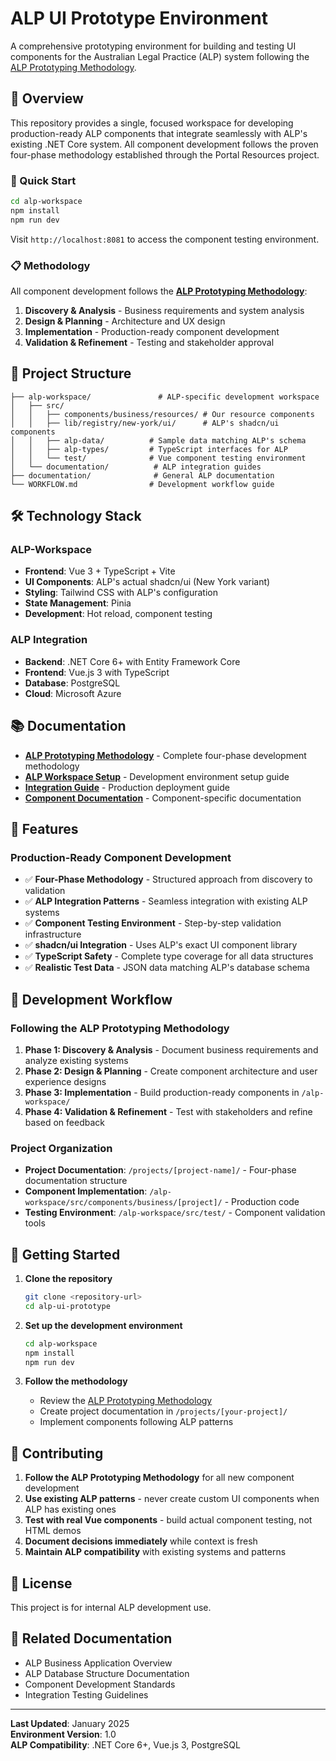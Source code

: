 # ALP UI Prototype Environment

A comprehensive prototyping environment for building and testing UI components for the Australian Legal Practice (ALP) system following the [ALP Prototyping Methodology](./ALP_PROTOTYPING_METHODOLOGY.md).

## 🎯 Overview

This repository provides a single, focused workspace for developing production-ready ALP components that integrate seamlessly with ALP's existing .NET Core system. All component development follows the proven four-phase methodology established through the Portal Resources project.

### 🚀 Quick Start

```bash
cd alp-workspace
npm install
npm run dev
```

Visit `http://localhost:8081` to access the component testing environment.

### 📋 Methodology

All component development follows the **[ALP Prototyping Methodology](./ALP_PROTOTYPING_METHODOLOGY.md)**:
1. **Discovery & Analysis** - Business requirements and system analysis
2. **Design & Planning** - Architecture and UX design
3. **Implementation** - Production-ready component development
4. **Validation & Refinement** - Testing and stakeholder approval

## 📁 Project Structure

```
├── alp-workspace/               # ALP-specific development workspace
│   ├── src/
│   │   ├── components/business/resources/ # Our resource components
│   │   ├── lib/registry/new-york/ui/      # ALP's shadcn/ui components  
│   │   ├── alp-data/          # Sample data matching ALP's schema
│   │   ├── alp-types/         # TypeScript interfaces for ALP
│   │   └── test/              # Vue component testing environment
│   └── documentation/          # ALP integration guides
├── documentation/              # General ALP documentation
└── WORKFLOW.md                # Development workflow guide
```

## 🛠️ Technology Stack

### ALP-Workspace 
- **Frontend**: Vue 3 + TypeScript + Vite
- **UI Components**: ALP's actual shadcn/ui (New York variant)
- **Styling**: Tailwind CSS with ALP's configuration
- **State Management**: Pinia
- **Development**: Hot reload, component testing

### ALP Integration
- **Backend**: .NET Core 6+ with Entity Framework Core
- **Frontend**: Vue.js 3 with TypeScript
- **Database**: PostgreSQL
- **Cloud**: Microsoft Azure

## 📚 Documentation

- **[ALP Prototyping Methodology](./ALP_PROTOTYPING_METHODOLOGY.md)** - Complete four-phase development methodology
- **[ALP Workspace Setup](./alp-workspace/SETUP.md)** - Development environment setup guide
- **[Integration Guide](./alp-workspace/documentation/integration-guide.md)** - Production deployment guide
- **[Component Documentation](./alp-workspace/src/components/business/)** - Component-specific documentation

## 🎨 Features

### Production-Ready Component Development
- ✅ **Four-Phase Methodology** - Structured approach from discovery to validation
- ✅ **ALP Integration Patterns** - Seamless integration with existing ALP systems
- ✅ **Component Testing Environment** - Step-by-step validation infrastructure
- ✅ **shadcn/ui Integration** - Uses ALP's exact UI component library
- ✅ **TypeScript Safety** - Complete type coverage for all data structures
- ✅ **Realistic Test Data** - JSON data matching ALP's database schema

## 🔧 Development Workflow

### Following the ALP Prototyping Methodology
1. **Phase 1: Discovery & Analysis** - Document business requirements and analyze existing systems
2. **Phase 2: Design & Planning** - Create component architecture and user experience designs
3. **Phase 3: Implementation** - Build production-ready components in `/alp-workspace/`
4. **Phase 4: Validation & Refinement** - Test with stakeholders and refine based on feedback

### Project Organization
- **Project Documentation**: `/projects/[project-name]/` - Four-phase documentation structure
- **Component Implementation**: `/alp-workspace/src/components/business/[project]/` - Production code
- **Testing Environment**: `/alp-workspace/src/test/` - Component validation tools

## 🚀 Getting Started

1. **Clone the repository**
   ```bash
   git clone <repository-url>
   cd alp-ui-prototype
   ```

2. **Set up the development environment**
   ```bash
   cd alp-workspace
   npm install
   npm run dev
   ```

3. **Follow the methodology**
   - Review the [ALP Prototyping Methodology](./ALP_PROTOTYPING_METHODOLOGY.md)
   - Create project documentation in `/projects/[your-project]/`
   - Implement components following ALP patterns

## 🤝 Contributing

1. **Follow the ALP Prototyping Methodology** for all new component development
2. **Use existing ALP patterns** - never create custom UI components when ALP has existing ones
3. **Test with real Vue components** - build actual component testing, not HTML demos
4. **Document decisions immediately** while context is fresh
5. **Maintain ALP compatibility** with existing systems and patterns

## 📝 License

This project is for internal ALP development use.

## 🔗 Related Documentation

- ALP Business Application Overview
- ALP Database Structure Documentation
- Component Development Standards
- Integration Testing Guidelines

---

**Last Updated**: January 2025  
**Environment Version**: 1.0  
**ALP Compatibility**: .NET Core 6+, Vue.js 3, PostgreSQL
